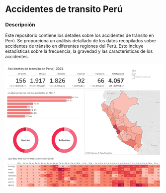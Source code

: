 # Accidentes de transito Perú

### Descripción
Este repositorio contiene los detalles sobre los accidentes de tránsito en Perú.
Se proporciona un análisis detallado de los datos recopilados sobre accidentes de tránsito en diferentes regiones del Perú. Esto incluye estadísticas sobre la frecuencia, la gravedad y las características de los accidentes.

![No Found](Dashboard1.png)
